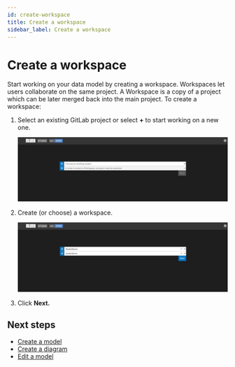 ```yaml
---
id: create-workspace
title: Create a workspace
sidebar_label: Create a workspace
---
```


# Create a workspace

Start working on your data model by creating a workspace. Workspaces let users collaborate on the same project. A Workspace is a copy of a project which can be later merged back into the main project. To create a workspace:

1. Select an existing GitLab project or select **+** to start working on a new one.  

    ![Create a workspace—select GitLab project](../assets/select-gitlab-project.jpg)

2. Create (or choose) a workspace.

    ![Create a workspace—click next](../assets/create-workspace-click-next.jpg)

3. Click **Next.**

## Next steps

- [Create a model](create-model.md)
- [Create a diagram](create-diagram.md)
- [Edit a model](edit-model.md)
